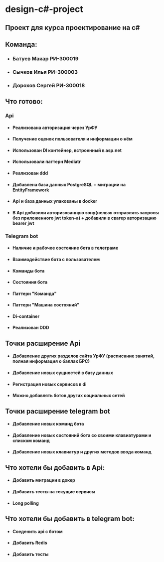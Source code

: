 # design-c#-project

## Проект для курса проектирование на c#

## Команда:

+ ### Батуев Макар РИ-300019
+ ### Сычков Илья РИ-300003
+ ### Дорохов Сергей РИ-300018

## Что готово:

### Api

+ #### Реализована авторизация через УрФУ
+ #### Получение оценок пользователя и информации о нём
+ #### Использован DI контейнер, встроенный в asp.net
+ #### Использовали паттерн Mediatr
+ #### Реализован ddd
+ #### Добавлена база данных PostgreSQL + миграции на EntityFramework
+ #### Api и база данных упакованы в docker
+ #### В Api добавили авторизованную зону(нельзя отправлять запросы без приложенного jwt token-а) + добавили в свагер авторизацию bearer jwt

### Telegram bot

+ #### Наличие и рабочее состояние бота в телеграме
+ #### Взаимодействие бота с пользователем
+ #### Команды бота
+ #### Состояния бота
+ #### Паттерн "Команда"
+ #### Паттерн "Машина состояний"
+ #### Di-container
+ #### Реализован DDD

## Точки расширение Api

+ #### Добавление других разделов сайта УрФУ (расписание занятий, полная информация о баллах БРС)
+ #### Добавление новых сущностей в базу данных
+ #### Регистрация новых сервисов в di
+ #### Можно добавлять ботов других социальных сетей

## Точки расширение telegram bot

+ #### Добавление новых команд бота
+ #### Добавление новых состояний бота со своими клавиатурами и списком команд
+ #### Добавление новых клавиатур и других методов ввода команд

## Что хотели бы добавить в Api:

+ #### Добавить миграции в докер
+ #### Добавить тесты на текущие сервисы
+ #### Long polling

## Что хотели бы добавить в telegram bot:

+ #### Соеденить api с ботом
+ #### Добавить Redis
+ #### Добавить тесты
